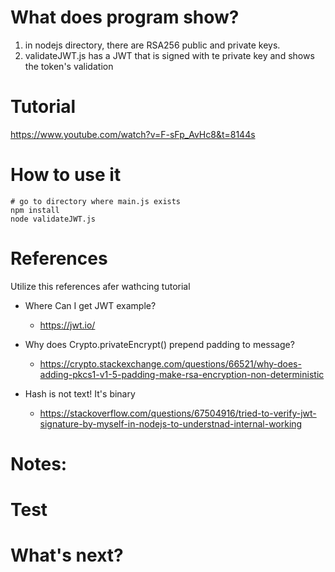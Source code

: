 # What does program show?

1. in nodejs directory, there are RSA256 public and private keys. 
2. validateJWT.js has a JWT that is signed with te private key and shows 
the token's validation

# Tutorial

https://www.youtube.com/watch?v=F-sFp_AvHc8&t=8144s

# How to use it

    # go to directory where main.js exists
    npm install
    node validateJWT.js

# References

Utilize this references afer wathcing tutorial

* Where Can I get JWT example?

    * https://jwt.io/

* Why does Crypto.privateEncrypt() prepend padding to message?

    * https://crypto.stackexchange.com/questions/66521/why-does-adding-pkcs1-v1-5-padding-make-rsa-encryption-non-deterministic

* Hash is not text! It's binary

    * https://stackoverflow.com/questions/67504916/tried-to-verify-jwt-signature-by-myself-in-nodejs-to-understnad-internal-working


# Notes:

# Test

# What's next?

